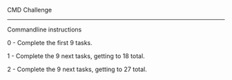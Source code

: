 CMD Challenge

---------------

Commandline instructions

0 - Complete the first 9 tasks.

1 - Complete the 9 next tasks, getting to 18 total.

2 - Complete the 9 next tasks, getting to 27 total.
